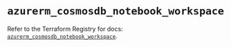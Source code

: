 # `azurerm_cosmosdb_notebook_workspace`

Refer to the Terraform Registry for docs: [`azurerm_cosmosdb_notebook_workspace`](https://registry.terraform.io/providers/hashicorp/azurerm/3.104.2/docs/resources/cosmosdb_notebook_workspace).
